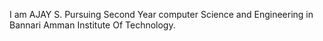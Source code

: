 I am AJAY S. Pursuing Second Year computer Science and Engineering in Bannari Amman Institute Of Technology. 
